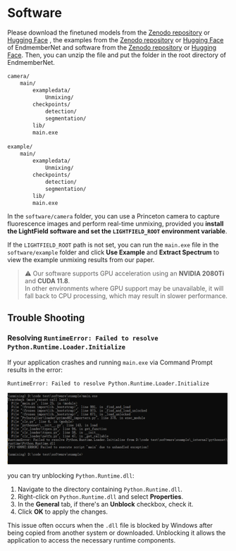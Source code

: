 # Software
Please download the finetuned models  from the [Zenodo repository](https://doi.org/10.5281/zenodo.13622929) or [Hugging Face](https://huggingface.co/Orange066/Unmixing_Model) , the examples from the [Zenodo repository](https://doi.org/10.5281/zenodo.13622692) or [Hugging Face](https://huggingface.co/datasets/Orange066/Unmixing_ExampleData) of EndmemberNet and software from the [Zenodo repository](https://doi.org/10.5281/zenodo.13622929) or [Hugging Face](https://huggingface.co/Orange066/Unmixing_Model). Then, you can unzip the file and put the folder in the root directory of EndmemberNet.

```
camera/
    main/
        exampledata/
            Unmixing/
        checkpoints/
            detection/
            segmentation/
        lib/
        main.exe
        
example/ 
    main/
        exampledata/
            Unmixing/
        checkpoints/
            detection/
            segmentation/
        lib/
        main.exe
```

In the `software/camera` folder, you can use a Princeton camera to capture fluorescence images and perform real-time unmixing, provided you **install the LightField software and set the `LIGHTFIELD_ROOT` environment variable**.  

If the `LIGHTFIELD_ROOT` path is not set, you can run the `main.exe` file in the `software/example` folder and click **Use Example** and **Extract Spectrum** to view the example unmixing results from our paper.

> ⚠️ Our software supports GPU acceleration using an **NVIDIA 2080Ti** and **CUDA 11.8**.  
> In other environments where GPU support may be unavailable, it will fall back to CPU processing, which may result in slower performance.


## Trouble Shooting
### Resolving `RuntimeError: Failed to resolve Python.Runtime.Loader.Initialize`

If your application crashes and running `main.exe` via Command Prompt results in the error:

```
RuntimeError: Failed to resolve Python.Runtime.Loader.Initialize
```

![bug1](../demo/bug1.png)

you can try unblocking `Python.Runtime.dll`:

1. Navigate to the directory containing `Python.Runtime.dll`.
2. Right-click on `Python.Runtime.dll` and select **Properties**.
3. In the **General** tab, if there's an **Unblock** checkbox, check it.
4. Click **OK** to apply the changes.

This issue often occurs when the `.dll` file is blocked by Windows after being copied from another system or downloaded. Unblocking it allows the application to access the necessary runtime components.